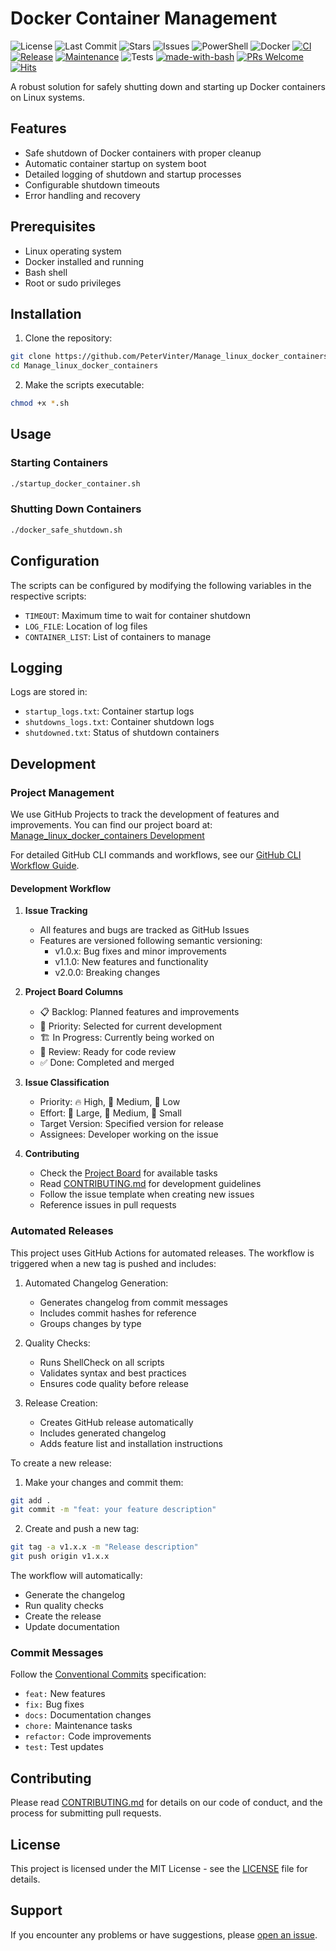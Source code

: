 # Docker Container Management

![License](https://img.shields.io/github/license/PeterVinter/Manage_linux_docker_containers)
![Last Commit](https://img.shields.io/github/last-commit/PeterVinter/Manage_linux_docker_containers)
![Stars](https://img.shields.io/github/stars/PeterVinter/Manage_linux_docker_containers)
![Issues](https://img.shields.io/github/issues/PeterVinter/Manage_linux_docker_containers)
![PowerShell](https://img.shields.io/badge/PowerShell-%235391FE.svg?style=flat&logo=powershell&logoColor=white)
![Docker](https://img.shields.io/badge/Docker-2496ED?style=flat&logo=docker&logoColor=white)
[![CI](../../actions/workflows/ci.yml/badge.svg)](../../actions/workflows/ci.yml)
[![Release](../../actions/workflows/release.yml/badge.svg)](../../actions/workflows/release.yml)
[![Maintenance](https://img.shields.io/badge/Maintained%3F-yes-green.svg)](https://github.com/PeterVinter/Manage_linux_docker_containers/graphs/commit-activity)
![Tests](https://img.shields.io/badge/Tests-Passing-success)
[![made-with-bash](https://img.shields.io/badge/Made%20with-Bash-1f425f.svg)](https://www.gnu.org/software/bash/)
[![PRs Welcome](https://img.shields.io/badge/PRs-welcome-brightgreen.svg)](https://makeapullrequest.com)
[![Hits](https://hits.seeyoufarm.com/api/count/incr/badge.svg?url=https%3A%2F%2Fgithub.com%2FPeterVinter%2FManage_linux_docker_containers&count_bg=%2379C83D&title_bg=%23555555&icon=&icon_color=%23E7E7E7&title=hits&edge_flat=false)](https://hits.seeyoufarm.com)

A robust solution for safely shutting down and starting up Docker containers on Linux systems.

## Features

- Safe shutdown of Docker containers with proper cleanup
- Automatic container startup on system boot
- Detailed logging of shutdown and startup processes
- Configurable shutdown timeouts
- Error handling and recovery

## Prerequisites

- Linux operating system
- Docker installed and running
- Bash shell
- Root or sudo privileges

## Installation

1. Clone the repository:
```bash
git clone https://github.com/PeterVinter/Manage_linux_docker_containers.git
cd Manage_linux_docker_containers
```

2. Make the scripts executable:
```bash
chmod +x *.sh
```

## Usage

### Starting Containers
```bash
./startup_docker_container.sh
```

### Shutting Down Containers
```bash
./docker_safe_shutdown.sh
```

## Configuration

The scripts can be configured by modifying the following variables in the respective scripts:

- `TIMEOUT`: Maximum time to wait for container shutdown
- `LOG_FILE`: Location of log files
- `CONTAINER_LIST`: List of containers to manage

## Logging

Logs are stored in:
- `startup_logs.txt`: Container startup logs
- `shutdowns_logs.txt`: Container shutdown logs
- `shutdowned.txt`: Status of shutdown containers

## Development

### Project Management

We use GitHub Projects to track the development of features and improvements. You can find our project board at:
[Manage_linux_docker_containers Development](https://github.com/users/PeterVinter/projects/1/views/1)

For detailed GitHub CLI commands and workflows, see our [GitHub CLI Workflow Guide](docs/github_cli_workflow.md).

#### Development Workflow

1. **Issue Tracking**
   - All features and bugs are tracked as GitHub Issues
   - Features are versioned following semantic versioning:
     - v1.0.x: Bug fixes and minor improvements
     - v1.1.0: New features and functionality
     - v2.0.0: Breaking changes

2. **Project Board Columns**
   - 📋 Backlog: Planned features and improvements
   - 🎯 Priority: Selected for current development
   - 🏗️ In Progress: Currently being worked on
   - 👀 Review: Ready for code review
   - ✅ Done: Completed and merged

3. **Issue Classification**
   - Priority: 🔥 High, 🚀 Medium, 🌱 Low
   - Effort: 🐘 Large, 🦊 Medium, 🐇 Small
   - Target Version: Specified version for release
   - Assignees: Developer working on the issue

4. **Contributing**
   - Check the [Project Board](https://github.com/users/PeterVinter/projects/1/views/1) for available tasks
   - Read [CONTRIBUTING.md](CONTRIBUTING.md) for development guidelines
   - Follow the issue template when creating new issues
   - Reference issues in pull requests

### Automated Releases

This project uses GitHub Actions for automated releases. The workflow is triggered when a new tag is pushed and includes:

1. Automated Changelog Generation:
   - Generates changelog from commit messages
   - Includes commit hashes for reference
   - Groups changes by type

2. Quality Checks:
   - Runs ShellCheck on all scripts
   - Validates syntax and best practices
   - Ensures code quality before release

3. Release Creation:
   - Creates GitHub release automatically
   - Includes generated changelog
   - Adds feature list and installation instructions

To create a new release:

1. Make your changes and commit them:
```bash
git add .
git commit -m "feat: your feature description"
```

2. Create and push a new tag:
```bash
git tag -a v1.x.x -m "Release description"
git push origin v1.x.x
```

The workflow will automatically:
- Generate the changelog
- Run quality checks
- Create the release
- Update documentation

### Commit Messages

Follow the [Conventional Commits](https://www.conventionalcommits.org/) specification:
- `feat:` New features
- `fix:` Bug fixes
- `docs:` Documentation changes
- `chore:` Maintenance tasks
- `refactor:` Code improvements
- `test:` Test updates

## Contributing

Please read [CONTRIBUTING.md](CONTRIBUTING.md) for details on our code of conduct, and the process for submitting pull requests.

## License

This project is licensed under the MIT License - see the [LICENSE](LICENSE) file for details.

## Support

If you encounter any problems or have suggestions, please [open an issue](../../issues/new).
